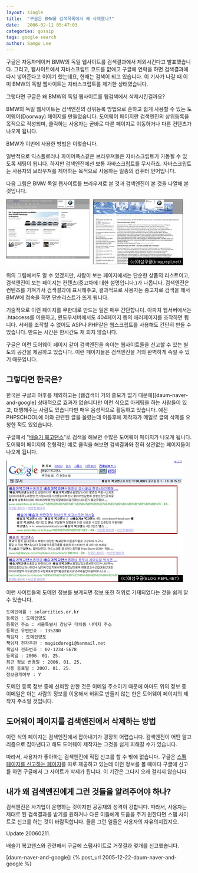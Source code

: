 ```yaml
---
layout: single
title:  "구글은 BMW를 검색목록에서 왜 삭제했나?"
date:   2006-02-11 05:47:03
categories: gossip
tags: google search
author: Samgu Lee
---
```

구글은 자동차메이커 BMW의 독일 웹사이트를 검색결과에서 제외시킨다고 발표했습니다. 그리고, 웹사이트에서 자바스크립트 코드를 없애고 구글에 연락을 하면 검색결과에 다시 넣어준다고 이야기 했는데요, 현재는 검색이 되고 있습니다. 이 기사가 나갈 때 이미 BMW의 독일 웹사이트는 자바스크립트를 제거한 상태였습니다.

그렇다면 구글은 왜 BMW의 독일 웹사이트를 웹검색에서 삭제시킨걸까요?

BMW의 독일 웹사이트는 검색엔진의 상위등록 방법으로 흔하고 쉽게 사용할 수 있는 도어웨이(Doorway) 페이지를 만들었습니다. 도어웨이 페이지란 검색엔진의 상위등록을 목적으로 작성되며, 클릭하는 사용자는 곧바로 다른 페이지로 이동하거나 다른 컨텐츠가 나오게 됩니다.

BMW가 이번에 사용한 방법은 이렇습니다.

일반적으로 익스플로러나 파이어폭스같은 브라우져들은 자바스크립트가 가동될 수 있도록 세팅이 됩니다. 하지만 검색엔진에선 보통 자바스크립트를 무시하죠. 자바스크립트는 사용자의 브라우져를 제어하는 목적으로 사용하는 일종의 컴퓨터 언어입니다.

다음 그림은 BMW 독일 웹사이트를 브라우져로 본 것과 검색엔진이 본 것을 나열해 본 것입니다.

![BMW 독일 웹사이트의 도어웨이 페이지](/assets/bmw-doorway-page.jpg)

위의 그림에서도 알 수 있겠지만, 사람이 보는 페이지에서는 단순한 상품의 리스트이고, 검색엔진이 보는 페이지는 컨텐츠(중고차에 대한 설명입니다.)가 나옵니다. 검색엔진은 컨텐츠를 가져가서 검색결과에 표시해주고, 결과적으로 사용자는 중고차로 검색을 해서 BMW에 접속을 하면 단순리스트가 뜨게 됩니다.

기술적으로 이런 페이지를 무한대로 만드는 일은 매우 간단합니다. 아파치 웹서버에서는 .htaccess를 이용하고, 윈도우서버에서도 404페이지 등의 에러페이지를 조작하면 됩니다. 서버를 조작할 수 없어도 ASP나 PHP같은 웹스크립트를 사용해도 간단히 만들 수 있습니다. 만드는 시간은 한시간도 채 되지 않습니다.

구글은 이런 도어웨이 페이지 같이 검색엔진을 속이는 웹사이트들을 신고할 수 있는 별도의 공간을 제공하고 있습니다. 이런 페이지들은 검색엔진을 거의 완벽하게 속일 수 있기 때문입니다.

## 그렇다면 한국은?

한국은 구글과 야후를 제외하고는 [웹검색이 거의 쓸모가 없기 때문에][daum-naver-and-google] 상대적으로 효과가 없습니다만 이런 식으로 마케팅을 하는 사람들이 있고, 대행해주는 사람도 있습니다만 매우 음성적으로 활동하고 있습니다. 예전 PHPSCHOOL에 이와 관련된 글을 올렸는데 이틀후에 제작자가 메일로 글의 삭제를 요청한 적도 있었습니다.

구글에서 "[배슬기 복고댄스](http://www.google.co.kr/search?hl=ko&newwindow=1&rls=GGLG%2CGGLG%3A2006-05%2CGGLG%3Ako&q=%EB%B0%B0%EC%8A%AC%EA%B8%B0+%EB%B3%B5%EA%B3%A0%EB%8C%84%EC%8A%A4&lr=)"로 검색을 해보면 수많은 도어웨이 페이지가 나오게 됩니다. 도어웨이 페이지의 전형적인 예로 클릭을 해보면 검색결과와 전혀 상관없는 페이지들이 나오게 됩니다.

![구글 한국 검색으로 본 도어웨이 페이지](/assets/google_doorway_page_korea.jpg)

이런 사이트들의 도메인 정보를 보게되면 정보 또한 허위로 기재되었다는 것을 쉽게 알 수 있습니다.

    도메인이름 : solarcities.or.kr
    등록인 : 도메인양도
    등록인 주소 : 서울특별시 강남구 대치동 나머지 주소
    등록인 우편번호 : 135280
    책임자 : 도메인양도
    책임자 전자우편 : magicdoregi@hanmail.net
    책임자 전화번호 : 02-1234-5678
    등록일 : 2006. 01. 25.
    최근 정보 변경일 : 2006. 01. 25.
    사용 종료일 : 2007. 01. 25.
    정보공개여부 : Y

도메인 등록 정보 중에 신뢰할 만한 것은 이메일 주소이기 때문에 아마도 위의 정보 중 이메일은 아는 사람의 정보를 이용해서 허위로 만들지 않는 한은 도어웨이 페이지의 제작자 주소일 것입니다.

## 도어웨이 페이지를 검색엔진에서 삭제하는 방법

이런 식의 페이지는 검색엔진에서 잡아내기가 굉장히 어렵습니다. 검색엔진이 어떤 알고리즘으로 잡아낸다고 해도 도어웨이 제작자는 그것을 쉽게 피해갈 수가 있습니다.

따라서, 사용자가 좋아하는 검색엔진에 직접 신고를 할 수 밖에 없습니다. 구글은 [스팸 페이지를 신고하는 페이지](http://www.google.com/contact/spamreport.html)를 따로 제공하고 있는데 이런 정보를 볼 때마다 구글에 신고를 하면 구글에서 그 사이트가 삭제가 됩니다. 이 기간은 그다지 오래 걸리지 않습니다.

## 내가 왜 검색엔진에게 그런 것들을 알려주어야 하나?

검색엔진은 사기업이 운영하는 것이지만 공공재의 성격이 강합니다. 따라서, 사용자는 제대로 된 검색결과를 받기를 원하거나 다른 이들에게 도움을 주기 원한다면 스팸 사이트로 신고를 하는 것이 바람직합니다. 물론 그런 일들은 사용자의 자유의지겠지요.

Update 20060211.

배슬기 복고댄스와 관련해서 구글에 스팸사이트로 거짓결과 몇개를 신고했습니다.

[daum-naver-and-google]: {% post_url 2005-12-22-daum-naver-and-google %}